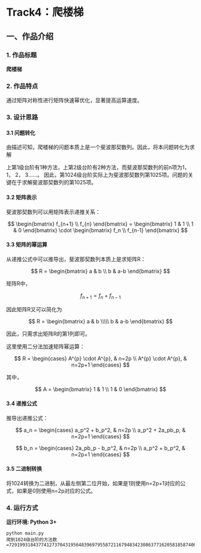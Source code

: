 # Track4：爬楼梯

## 一、作品介绍

### 1. 作品标题

**爬楼梯**

### 2. 作品特点

通过矩阵对称性进行矩阵快速幂优化，显著提高运算速度。

### 3. 设计思路

#### 3.1 问题转化
由描述可知，爬楼梯的问题本质上是一个斐波那契数列。因此，将本问题转化为求解

上第1级台阶有1种方法，上第2级台阶有2种方法，而斐波那契数列的前n项为1， 1， 2， 3……。
因此，第1024级台阶实际上为斐波那契数列第1025项。问题的关键在于求解斐波那契数列的第1025项。

#### 3.2 矩阵表示

斐波那契数列可以用矩阵表示递推关系：

$$
    \begin{bmatrix}
        f_{n+1} \\
        f_{n}
    \end{bmatrix}
    =
    \begin{bmatrix}
        1 & 1 \\
        1 & 0
    \end{bmatrix}
    \cdot
    \begin{bmatrix}
        f_n \\
        f_{n-1}
    \end{bmatrix}
$$

#### 3.3 矩阵的幂运算

从递推公式中可以推导出，斐波那契数列本质上是求矩阵R：

$$
    R =
    \begin{bmatrix}
        a & b \\
        b & a-b
    \end{bmatrix}
$$

矩阵R中，

$$
    f_{n+1} = f_n + f_{n-1}
$$

因此矩阵R又可以简化为

$$
    R =
    \begin{bmatrix}
    a & b \\\\\
    b & a-b
    \end{bmatrix}
$$

因此，只需求出矩阵R的第1列即可。

这里使用二分法加速矩阵幂运算：

$$
    R = 
    \begin{cases}
        A^{p} \cdot A^{p}, & n=2p \\
        A^{p} \cdot A^{p}, & n=2p+1
    \end{cases}
$$

其中，

$$
    A =
    \begin{bmatrix}
        1 & 1 \\
        1 & 0
    \end{bmatrix}
$$

#### 3.4 递推公式

推导出递推公式：

$$
    a_n = 
    \begin{cases}
        a_p^2 + b_p^2, & n=2p \\
        a_p^2 + 2a_pb_p, & n=2p+1
    \end{cases}
$$

$$
    b_n = 
    \begin{cases}
        2a_pb_p - b_p^2, & n=2p \\
        a_p^2 + b_p^2, & n=2p+1
    \end{cases}
$$

#### 3.5 二进制转换

将1024转换为二进制，从最左侧第二位开始，如果是1则使用n=2p+1对应的公式，如果是0则使用n=2p对应的公式。

### 4. 运行方式

**运行环境: Python 3+**

```shell
python main.py
爬到1024级台阶的方法数=7291993184377412737043195648396979558721167948342308637716205818587400148912186579874409368754354848994831816250311893410648104792440789475340471377366852420526027975140687031196633477605718294523235826853392138525
